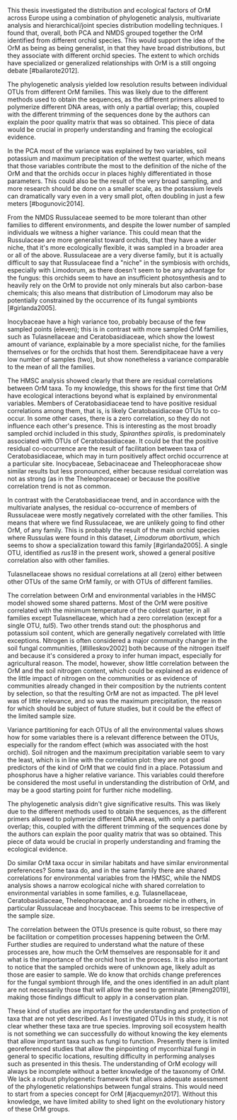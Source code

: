This thesis investigated the distribution and ecological factors of OrM across Europe using a combination of phylogenetic analysis, multivariate analysis and hierarchical/joint species distribution modelling techniques. I found that, overall, both PCA and NMDS grouped together the OrM identified from different orchid species. This would support the idea of the OrM as being as being generalist, in that they have broad distributions, but they associate with different orchid species. The extent to which orchids have specialized or generalized relationships with OrM is a still ongoing debate [#bailarote2012]. 

The phylogenetic analysis yielded low resolution results between individual OTUs from different OrM families. This was likely due to the different methods used to obtain the sequences, as the different primers allowed to polymerize different DNA areas, with only a partial overlap; this, coupled with the different trimming of the sequences done by the authors can explain the poor quality matrix that was so obtained. This piece of data would be crucial in properly understanding and framing the ecological evidence.

In the PCA most of the variance was explained by two variables, soil potassium and maximum precipitation of the wettest quarter, which means that those variables contribute the most to the definition of the niche of the OrM and that the orchids occur in places highly differentiated in those parameters. This could also be the result of the very broad sampling, and more research should be done on a smaller scale, as the potassium levels can dramatically vary even in a very small plot, often doubling in just a few meters [#bogunovic2014].

From the NMDS Russulaceae seemed to be more tolerant than other families to different environments, and despite the lower number of sampled individuals we witness a higher variance. This could mean that the Russulaceae are more generalist toward orchids, that they have a wider niche, that it's more ecologically flexible, it was sampled in a broader area or all of the above. Russulaceae are a very diverse family, but it is actually difficult to say that Russulaceae find a "niche" in the symbiosis with orchids, especially with Limodorum, as there doesn't seem to be any advantage for the fungus: this orchids seem to have an insufficient photosynthesis and to heavily rely on the OrM to provide not only minerals but also carbon-base chemicals; this also means that distribution of Limodorum may also be potentially constrained by the occurrence of its fungal symbionts [#girlanda2005].

Inocybaceae have a high variance too, probably because of the few sampled points (eleven); this is in contrast with more sampled OrM families, such as Tulasnellaceae and Ceratobasidiaceae, which show the lowest amount of variance, explainable by a more specialist niche, for the families themselves or for the orchids that host them. Serendipitaceae have a very low number of samples (two), but show nonetheless a variance comparable to the mean of all the families.

The HMSC analysis showed clearly that there are residual correlations between OrM taxa. To my knowledge, this shows for the first time that OrM have ecological interactions beyond what is explained by environmental variables. Members of Ceratobasidiaceae tend to have positive residual correlations among them, that is, is likely Ceratobasidiaceae OTUs to co-occur. In some other cases, there is a zero correlation, so they do not influence each other's presence. This is interesting as the most broadly sampled orchid included in this study, *Spiranthes spiralis*, is predominately associated with OTUs of Ceratobasidiaceae. It could be that the positive residual co-occurrence are the result of facilitation between taxa of Ceratobasidiaceae, which may in turn positively affect orchid occurrence at a particular site.
Inocybaceae, Sebacinaceae and Theleophoraceae show similar results but less pronounced, either because residual correlation was not as strong (as in the Theleophoraceae) or because the positive correlation trend is not as common.

In contrast with the Ceratobasidiaceae trend, and in accordance with the multivariate analyses, the residual co-occurrence of members of Russulaceae were mostly negatively correlated with the other families. This means that where we find Russulaceae, we are unlikely going to find other OrM, of any family. This is probably the result of the main orchid species where Russulas were found in this dataset, *Limodorum abortivum*, which seems to show a specialization toward this family [#girlanda2005]. A single OTU, identified as *rus18* in the present work, showed a general positive correlation also with other families.

Tulasnellaceae shows no residual correlations at all (zero) either between other OTUs of the same OrM family, or with OTUs of different families. 

The correlation between OrM and environmental variables in the HMSC model showed some shared patterns. Most of the OrM were positive correlated with the minimum temperature of the coldest quarter, in all families except Tulasnellaceae, which had a zero correlation (except for a single OTU, *tul5*). Two other trends stand out: the phosphorus and potassium soil content, which are generally negatively correlated with little exceptions.
Nitrogen is often considered a major community changer in the soil fungal communities, [#lilleskov2002] both because of the nitrogen itself and because it's considered a proxy to infer human impact, especially for agricultural reason. The model, however, show little correlation between the OrM and the soil nitrogen content, which could be explained as evidence of the little impact of nitrogen on the communities or as evidence of communities already changed in their composition by the nutrients content by selection, so that the resulting OrM are not as impacted.
The pH level was of little relevance, and so was the maximum precipitation, the reason for which should be subject of future studies, but it could be the effect of the limited sample size.

Variance partitioning for each OTUs of all the environmental values shows how for some variables there is a relevant difference between the OTUs, especially for the random effect (which was associated with the host orchid). Soil nitrogen and the maximum precipitation variable seem to vary the least, which is in line with the correlation plot: they are not good predictors of the kind of OrM that we could find in a place. Potassium and phosphorus have a higher relative variance.
This variables could therefore be considered the most useful in understanding the distribution of OrM, and may be a good starting point for further niche modelling.

The phylogenetic analysis didn't give significative results. This was likely due to the different methods used to obtain the sequences, as the different primers allowed to polymerize different DNA areas, with only a partial overlap; this, coupled with the different trimming of the sequences done by the authors can explain the poor quality matrix that was so obtained.
This piece of data would be crucial in properly understanding and framing the ecological evidence.

Do similar OrM taxa occur in similar habitats and have similar environmental preferences? Some taxa do, and in the same family there are shared correlations for environmental variables from the HMSC, while the NMDS analysis shows a narrow ecological niche with shared correlation to environmental variables in some families, e.g. Tulasnellaceae, Ceratobasidiaceae, Theleophoraceae, and a broader niche in others, in particular Russulaceae and Inocybaceae. This seems to be irrespective of the sample size. 

The correlation between the OTUs presence is quite robust, so there may be facilitation or competition processes happening between the OrM. Further studies are required to understand what the nature of these processes are, how much the OrM themselves are responsable for it and what is the importance of the orchid host in the process. It is also important to notice that the sampled orchids were of unknown age, likely adult as those are easier to sample. We do know that orchids change preferences for the fungal symbiont through life, and the ones identified in an adult plant are not necessarily those that will allow the seed to germinate [#meng2019], making those findings difficult to apply in a conservation plan.

These kind of studies are important for the understanding and protection of taxa that are not yet described. As I investigated OTUs in this study, it is not clear whether these taxa are true species. Improving soil ecosystem health is not something we can successfully do without knowing the key elements that allow important taxa such as fungi to function. Presently there is limited georeferenced studies that allow the pinpointing of mycorrhizal fungi in general to specific locations, resulting difficulty in performing analyses such as presented in this thesis.  The understanding of OrM ecology will always be incomplete without a better knowledge of the taxonomy of OrM. We lack a robust phylogenetic framework that allows adequate assessment of the phylogenetic relationships between fungal strains. This would need to start from a species concept for OrM [#jacquemyn2017]. Without this knowledge, we have limited ability to shed light on the evolutionary history of these OrM groups.
